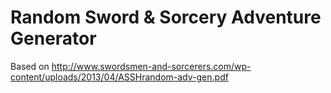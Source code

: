 Random Sword & Sorcery Adventure Generator
========================================

Based on http://www.swordsmen-and-sorcerers.com/wp-content/uploads/2013/04/ASSHrandom-adv-gen.pdf
